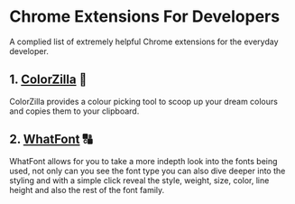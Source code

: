 # Chrome Extensions For Developers

A complied list of extremely helpful Chrome extensions for the everyday developer.

## 1. <a href="https://chrome.google.com/webstore/detail/colorzilla/bhlhnicpbhignbdhedgjhgdocnmhomnp" target="_blank">ColorZilla</a> 🎨

  ColorZilla provides a colour picking tool to scoop up your dream colours and copies them to your clipboard.
  
## 2. <a href="https://chrome.google.com/webstore/detail/whatfont/jabopobgcpjmedljpbcaablpmlmfcogm" target="_blank">WhatFont</a> 🔠

  WhatFont allows for you to take a more indepth look into the fonts being used, not only can you see the font type you can also dive deeper into the styling and with a simple click reveal the style, weight, size, color, line height and also the rest of the font family.
